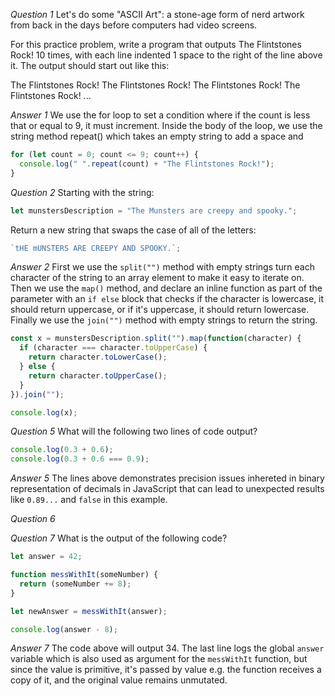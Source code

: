 *Question 1*
Let's do some "ASCII Art": a stone-age form of nerd artwork from back in the days before computers had video screens.

For this practice problem, write a program that outputs The Flintstones Rock! 10 times, with each line indented 1 space to the right of the line above it. The output should start out like this:

The Flintstones Rock!
 The Flintstones Rock!
  The Flintstones Rock!
   The Flintstones Rock!
    ...

*Answer 1*
We use the for loop to set a condition where if the count is less that or equal to 9, it must increment. Inside the body of the loop, we use the string method repeat() which takes an empty string to add a space and

```js
for (let count = 0; count <= 9; count++) {
  console.log(" ".repeat(count) + "The Flintstones Rock!");
}
```

*Question 2*
Starting with the string:

```js
let munstersDescription = "The Munsters are creepy and spooky.";
```

Return a new string that swaps the case of all of the letters:

```js
`tHE mUNSTERS ARE CREEPY AND SPOOKY.`;
```

*Answer 2*
First we use the `split("")` method with empty strings turn each character of the string to an array element to make it easy to iterate on. Then we use the `map()` method, and declare an inline function as part of the parameter with an `if else` block that checks if the character is lowercase, it should return uppercase, or if it's uppercase, it should return lowercase. Finally we use the `join("")` method with empty strings to return the string.

```js
const x = munstersDescription.split("").map(function(character) {
  if (character === character.toUpperCase) {
    return character.toLowerCase();
  } else {
    return character.toUpperCase();
  }
}).join("");

console.log(x);
```

*Question 5*
What will the following two lines of code output?

```js
console.log(0.3 + 0.6);
console.log(0.3 + 0.6 === 0.9);
```

*Answer 5*
The lines above demonstrates precision issues inhereted in binary representation of decimals in JavaScript that can lead to unexpected results like `0.89...` and `false` in this example.

*Question 6*

*Question 7*
What is the output of the following code?

```js
let answer = 42;

function messWithIt(someNumber) {
  return (someNumber += 8);
}

let newAnswer = messWithIt(answer);

console.log(answer - 8);
```

*Answer 7*
The code above will output 34. The last line logs the global `answer` variable which is also used as argument for the `messWithIt` function, but since the value is primitive, it's passed by value e.g. the function receives a copy of it, and the original value remains unmutated.
